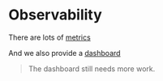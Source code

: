 # Observability

There are lots of [metrics](docs/metrics.md)

And we also provide a [dashboard](https://dashboards.tw.ee/d/6ipjjmmMk/tw-tkms?orgId=1&refresh=30s)

> The dashboard still needs more work. 
